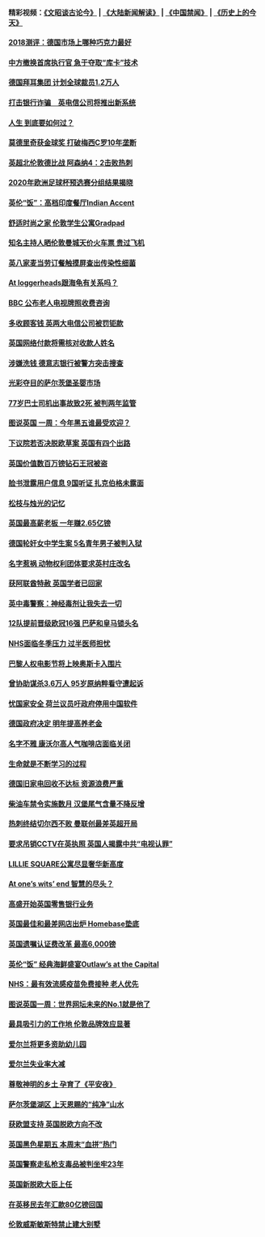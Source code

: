 #### 精彩视频：[《文昭谈古论今》](https://github.com/gfw-breaker/wenzhao/blob/master/README.md?t=12050931) | [《大陆新闻解读》](https://github.com/gfw-breaker/ntdtv-comedy/blob/master/README.md?t=12050931) | [《中国禁闻》](https://github.com/gfw-breaker/ntdtv-news/blob/master/README.md?t=12050931) | [《历史上的今天》](https://github.com/gfw-breaker/today-in-history/blob/master/README.md?t=12050931) 

#### [2018测评：德国市场上哪种巧克力最好](../pages/nsc974/n10891102.md?t=12050931) 

#### [中方撤换首席执行官 急于夺取“库卡”技术](../pages/nsc974/n10891177.md?t=12050931) 

#### [德国拜耳集团 计划全球裁员1.2万人](../pages/nsc974/n10891082.md?t=12050931) 

#### [打击银行诈骗　英电信公司将推出新系统](../pages/nsc974/n10890987.md?t=12050931) 

#### [人生 到底要如何过？](../pages/nsc974/n10890980.md?t=12050931) 

#### [莫德里奇获金球奖 打破梅西C罗10年垄断](../pages/nsc974/n10890252.md?t=12050931) 

#### [英超北伦敦德比战 阿森纳4：2击败热刺](../pages/nsc974/n10887322.md?t=12050931) 

#### [2020年欧洲足球杯预选赛分组结果揭晓](../pages/nsc974/n10887348.md?t=12050931) 

#### [英伦“饭”：高档印度餐厅Indian Accent](../pages/nsc974/n10887152.md?t=12050931) 

#### [舒适时尚之家 伦敦学生公寓Gradpad](../pages/nsc974/n10887125.md?t=12050931) 

#### [知名主持人晒伦敦曼城天价火车票 贵过飞机](../pages/nsc974/n10887062.md?t=12050931) 

#### [英八家麦当劳订餐触摸屏查出传染性细菌](../pages/nsc974/n10886684.md?t=12050931) 

#### [At loggerheads跟海龟有关系吗？](../pages/nsc974/n10883586.md?t=12050931) 

#### [BBC 公布老人电视牌照收费咨询](../pages/nsc974/n10883556.md?t=12050931) 

#### [多收顾客钱 英两大电信公司被罚钜款](../pages/nsc974/n10883526.md?t=12050931) 

#### [英国网络付款将需核对收款人姓名](../pages/nsc974/n10883510.md?t=12050931) 

#### [涉嫌洗钱 德意志银行被警方突击搜查](../pages/nsc974/n10881516.md?t=12050931) 

#### [光彩夺目的萨尔茨堡圣婴市场](../pages/nsc974/n10881904.md?t=12050931) 

#### [77岁巴士司机出事故致2死 被判两年监管](../pages/nsc974/n10881843.md?t=12050931) 

#### [图说英国 一周：今年黑五谁最受欢迎？](../pages/nsc974/n10881815.md?t=12050931) 

#### [下议院若否决脱欧草案 英国有四个出路](../pages/nsc974/n10881130.md?t=12050931) 

#### [英国价值数百万镑钻石王冠被盗](../pages/nsc974/n10881169.md?t=12050931) 

#### [脸书泄露用户信息 9国听证 扎克伯格未露面](../pages/nsc974/n10881125.md?t=12050931) 

#### [松枝与烛光的记忆](../pages/nsc974/n10881139.md?t=12050931) 

#### [英国最高薪老板 一年赚2.65亿镑](../pages/nsc974/n10881230.md?t=12050931) 

#### [德国轮奸女中学生案 5名青年男子被判入狱](../pages/nsc974/n10880979.md?t=12050931) 

#### [名字惹祸  动物权利团体要求英村庄改名](../pages/nsc974/n10881160.md?t=12050931) 

#### [获阿联酋特赦 英国学者已回家](../pages/nsc974/n10881153.md?t=12050931) 

#### [英中毒警察：神经毒剂让我失去一切](../pages/nsc974/n10881143.md?t=12050931) 

#### [12队提前晋级欧冠16强 巴萨和皇马锁头名](../pages/nsc974/n10880196.md?t=12050931) 

#### [NHS面临冬季压力 过半医师担忧](../pages/nsc974/n10879741.md?t=12050931) 

#### [巴黎人权电影节将上映奥斯卡入围片](../pages/nsc974/n10878917.md?t=12050931) 

#### [曾协助谋杀3.6万人 95岁原纳粹看守遭起诉](../pages/nsc974/n10878873.md?t=12050931) 

#### [忧国家安全 荷兰议员吁政府停用中国软件](../pages/nsc974/n10878705.md?t=12050931) 

#### [德国政府决定 明年提高养老金](../pages/nsc974/n10877273.md?t=12050931) 

#### [名字不雅 康沃尔高人气咖啡店面临关闭](../pages/nsc974/n10877462.md?t=12050931) 

#### [生命就是不断学习的过程](../pages/nsc974/n10877459.md?t=12050931) 

#### [德国旧家电回收不达标 资源浪费严重](../pages/nsc974/n10877132.md?t=12050931) 

#### [柴油车禁令实施数月 汉堡尾气含量不降反增](../pages/nsc974/n10877082.md?t=12050931) 

#### [热刺终结切尔西不败 曼联创最差英超开局](../pages/nsc974/n10873883.md?t=12050931) 

#### [要求吊销CCTV在英执照 英国人揭露中共“电视认罪”](../pages/nsc974/n10873615.md?t=12050931) 

#### [LILLIE SQUARE公寓尽显奢华新高度](../pages/nsc974/n10873631.md?t=12050931) 

#### [At one’s wits’ end 智慧的尽头？](../pages/nsc974/n10871446.md?t=12050931) 

#### [高盛开始英国零售银行业务](../pages/nsc974/n10871431.md?t=12050931) 

#### [英国最佳和最差网店出炉 Homebase垫底](../pages/nsc974/n10871402.md?t=12050931) 

#### [英国遗嘱认证费改革 最高6,000镑](../pages/nsc974/n10871381.md?t=12050931) 

#### [英伦“饭” 经典海鲜盛宴Outlaw’s at the Capital](../pages/nsc974/n10871348.md?t=12050931) 

#### [NHS：最有效流感疫苗免费接种 老人优先](../pages/nsc974/n10871342.md?t=12050931) 

#### [图说英国一周：世界网坛未来的No.1就是他了](../pages/nsc974/n10871298.md?t=12050931) 

#### [最具吸引力的工作地 伦敦品牌效应显著](../pages/nsc974/n10871267.md?t=12050931) 

#### [爱尔兰将更多资助幼儿园](../pages/nsc974/n10870662.md?t=12050931) 

#### [爱尔兰失业率大减](../pages/nsc974/n10870646.md?t=12050931) 

#### [尊敬神明的乡土 孕育了《平安夜》](../pages/nsc974/n10870591.md?t=12050931) 

#### [萨尔茨堡湖区 上天恩赐的“纯净”山水](../pages/nsc974/n10870541.md?t=12050931) 

#### [获欧盟支持 英国脱欧方向不改](../pages/nsc974/n10868925.md?t=12050931) 

#### [英国黑色星期五 本周末“血拼”热门](../pages/nsc974/n10869011.md?t=12050931) 

#### [英国警察走私枪支毒品被判坐牢23年](../pages/nsc974/n10869001.md?t=12050931) 

#### [英国新脱欧大臣上任](../pages/nsc974/n10868995.md?t=12050931) 

#### [在英移民去年汇款80亿镑回国](../pages/nsc974/n10868991.md?t=12050931) 

#### [伦敦威斯敏斯特禁止建大别墅](../pages/nsc974/n10868984.md?t=12050931) 


